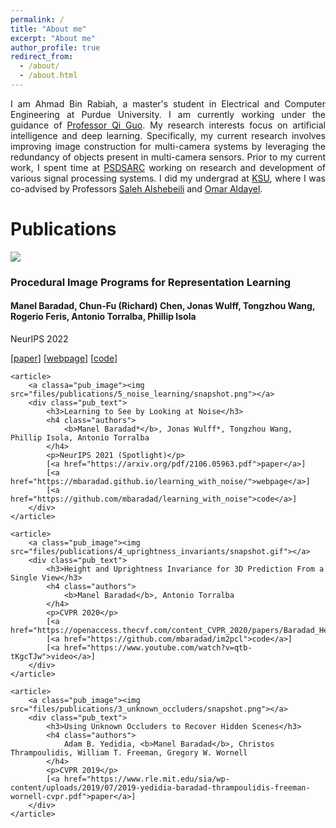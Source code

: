 ```yaml
---
permalink: /
title: "About me"
excerpt: "About me"
author_profile: true
redirect_from: 
  - /about/
  - /about.html
---
```


<div class="intro">
<p align="justify">
I am Ahmad Bin Rabiah, a master's student in Electrical and Computer Engineering at Purdue University. I am currently working under the guidance of <a href="https://www.qiguo.org">Professor Qi Guo</a>. My research interests focus on artificial intelligence and deep learning. Specifically, my current research involves improving image construction for multi-camera systems by leveraging the redundancy of objects present in multi-camera sensors. Prior to my current work, I spent time at <a href="https://www.psdsarc.org.sa/">PSDSARC</a> working on research and development of various signal processing systems. I did my undergrad at <a href="https://ksu.edu.sa">KSU</a>, where I was co-advised by Professors <a href="https://faculty.ksu.edu.sa/en/dsaleh">Saleh Alshebeili</a> and <a href="https://faculty.ksu.edu.sa/en/omaldayel">Omar Aldayel</a>.
</p>
</div>


<!-- 
<div><h1>Publications</h1></div>
<div id="publications">

    <article>
        <a classa="pub_image"><img src="files/publications/6_shaders21k/snapshot.png"></a>
        <div class="pub_text">
            <h3>Procedural Image Programs for Representation Learning</h3>
            <h4 class="authors">
                <b>Manel Baradad</b>, Chun-Fu (Richard) Chen, Jonas Wulff, Tongzhou Wang, Rogerio Feris, Antonio Torralba, Phillip Isola
            </h4>
            <p>NeurIPS 2022</p>
            [<a href="https://arxiv.org/abs/2211.16412">paper</a>]
            [<a href="shaders21k">webpage</a>]
            [<a href="https://github.com/mbaradad/shaders21k">code</a>]
        </div>
    </article>

   -->
  
  
<div><h1>Publications</h1></div>
<div id="publications">
    <article>
        <a classa="pub_image"><img src="files/publications/6_shaders21k/snapshot.png"></a>
        <div class="pub_text">
            <h3>Procedural Image Programs for Representation Learning</h3>
            <h4 class="authors">
                <b>Manel Baradad</b>, Chun-Fu (Richard) Chen, Jonas Wulff, Tongzhou Wang, Rogerio Feris, Antonio Torralba, Phillip Isola
            </h4>
            <p>NeurIPS 2022</p>
            [<a href="https://arxiv.org/abs/2211.16412">paper</a>]
            [<a href="shaders21k">webpage</a>]
            [<a href="https://github.com/mbaradad/shaders21k">code</a>]
        </div>
    </article>

    <article>
        <a classa="pub_image"><img src="files/publications/5_noise_learning/snapshot.png"></a>
        <div class="pub_text">
            <h3>Learning to See by Looking at Noise</h3>
            <h4 class="authors">
                <b>Manel Baradad*</b>, Jonas Wulff*, Tongzhou Wang, Phillip Isola, Antonio Torralba
            </h4>
            <p>NeurIPS 2021 (Spotlight)</p>
            [<a href="https://arxiv.org/pdf/2106.05963.pdf">paper</a>]
            [<a href="https://mbaradad.github.io/learning_with_noise/">webpage</a>]
            [<a href="https://github.com/mbaradad/learning_with_noise">code</a>]
        </div>
    </article>

    <article>
        <a class="pub_image"><img src="files/publications/4_uprightness_invariants/snapshot.gif"></a>
        <div class="pub_text">
            <h3>Height and Uprightness Invariance for 3D Prediction From a Single View</h3>
            <h4 class="authors">
                <b>Manel Baradad</b>, Antonio Torralba
            </h4>
            <p>CVPR 2020</p>
            [<a href="https://openaccess.thecvf.com/content_CVPR_2020/papers/Baradad_Height_and_Uprightness_Invariance_for_3D_Prediction_From_a_Single_CVPR_2020_paper.pdf">paper</a>]
            [<a href="https://github.com/mbaradad/im2pcl">code</a>]
            [<a href="https://www.youtube.com/watch?v=qtb-tKgcTJw">video</a>]
        </div>
    </article>
	
	<article>
		<a class="pub_image"><img src="files/publications/3_unknown_occluders/snapshot.png"></a>
		<div class="pub_text">
			<h3>Using Unknown Occluders to Recover Hidden Scenes</h3>
		    <h4 class="authors"> 
                Adam B. Yedidia, <b>Manel Baradad</b>, Christos Thrampoulidis, William T. Freeman, Gregory W. Wornell
			</h4>
            <p>CVPR 2019</p>
			[<a href="https://www.rle.mit.edu/sia/wp-content/uploads/2019/07/2019-yedidia-baradad-thrampoulidis-freeman-wornell-cvpr.pdf">paper</a>]
		</div>
	</article>
	
<!-- 	<article>
		<a class="pub_image"><img src="files/publications/2_inferring_lightfields/snapshot.png"></a>
		<div class="pub_text">
			<h3>Inferring Light Fields From Shadows</h3>
		    <h4 class="authors"> 
                <b>Manel Baradad</b>, Vickie Ye, Adam B. Yedidia, Fredo Durand, William T. Freeman, Gregory W. Wornell, Antonio Torralba
			</h4>
            <p>CVPR 2018 (Spotlight)</p>
			[<a href="https://openaccess.thecvf.com/content_cvpr_2018/papers/Baradad_Inferring_Light_Fields_CVPR_2018_paper.pdf">paper</a>]
			[<a href="https://github.com/mbaradad/shadow2lightfield">code</a>]
            [<a href="https://www.youtube.com/watch?v=c0BdQN-KZSM">video</a>]
		</div>
	</article>
	
    <article>
		<a class="pub_image"><img src="files/publications/1_rsis/snapshot.png" alt=""></a>
		<div class="pub_text">
			<h3>Recurrent Neural Networks for Semantic Instance Segmentation</h3>
		    <h4 class="authors"> 
                Amaia Salvador, Miriam Bellver, Victor Campos, <b>Manel Baradad</b>, Ferran Marques, Jordi Torres, Xavier Giro-i-Nieto
			</h4>
            <p>CVPR 2018 DeepVision Workshop</p>
			[<a href="https://arxiv.org/abs/1712.00617">paper</a>]
			[<a href="https://imatge-upc.github.io/rsis/">www</a>]
			[<a href="https://github.com/imatge-upc/rsis">code</a>]
		</div>
	</article>
	
    <article>
		<a class="pub_image"><img src="files/publications/0_chronic_disease/snapshot.png" alt=""></a>
		<div class="pub_text">
			<h3>Characterizing chronic disease and polymedication prescription patterns from electronic health records</h3>
		    <h4 class="authors"> 
                Martí Zamora, <b>Manel Baradad</b>, Ester Amado, Silvia Cordomí, Esther Limón, Juliana Ribera, Marta Arias and Ricard Gavaldà
			</h4>
            <p>DSAA 2015</p>
			[<a href="https://ieeexplore.ieee.org/document/7344870">paper</a>]
		</div>
	</article>
	
</div> -->



  
  
  

<!-- A data-driven personal website
======
Like many other Jekyll-based GitHub Pages templates, academicpages makes you separate the website's content from its form. The content & metadata of your website are in structured markdown files, while various other files constitute the theme, specifying how to transform that content & metadata into HTML pages. You keep these various markdown (.md), YAML (.yml), HTML, and CSS files in a public GitHub repository. Each time you commit and push an update to the repository, the [GitHub pages](https://pages.github.com/) service creates static HTML pages based on these files, which are hosted on GitHub's servers free of charge.

Many of the features of dynamic content management systems (like Wordpress) can be achieved in this fashion, using a fraction of the computational resources and with far less vulnerability to hacking and DDoSing. You can also modify the theme to your heart's content without touching the content of your site. If you get to a point where you've broken something in Jekyll/HTML/CSS beyond repair, your markdown files describing your talks, publications, etc. are safe. You can rollback the changes or even delete the repository and start over -- just be sure to save the markdown files! Finally, you can also write scripts that process the structured data on the site, such as [this one](https://github.com/academicpages/academicpages.github.io/blob/master/talkmap.ipynb) that analyzes metadata in pages about talks to display [a map of every location you've given a talk](https://academicpages.github.io/talkmap.html).

Getting started
======
1. Register a GitHub account if you don't have one and confirm your e-mail (required!)
1. Fork [this repository](https://github.com/academicpages/academicpages.github.io) by clicking the "fork" button in the top right. 
1. Go to the repository's settings (rightmost item in the tabs that start with "Code", should be below "Unwatch"). Rename the repository "[your GitHub username].github.io", which will also be your website's URL.
1. Set site-wide configuration and create content & metadata (see below -- also see [this set of diffs](http://archive.is/3TPas) showing what files were changed to set up [an example site](https://getorg-testacct.github.io) for a user with the username "getorg-testacct")
1. Upload any files (like PDFs, .zip files, etc.) to the files/ directory. They will appear at https://[your GitHub username].github.io/files/example.pdf.  
1. Check status by going to the repository settings, in the "GitHub pages" section

Site-wide configuration
------
The main configuration file for the site is in the base directory in [_config.yml](https://github.com/academicpages/academicpages.github.io/blob/master/_config.yml), which defines the content in the sidebars and other site-wide features. You will need to replace the default variables with ones about yourself and your site's github repository. The configuration file for the top menu is in [_data/navigation.yml](https://github.com/academicpages/academicpages.github.io/blob/master/_data/navigation.yml). For example, if you don't have a portfolio or blog posts, you can remove those items from that navigation.yml file to remove them from the header. 

Create content & metadata
------
For site content, there is one markdown file for each type of content, which are stored in directories like _publications, _talks, _posts, _teaching, or _pages. For example, each talk is a markdown file in the [_talks directory](https://github.com/academicpages/academicpages.github.io/tree/master/_talks). At the top of each markdown file is structured data in YAML about the talk, which the theme will parse to do lots of cool stuff. The same structured data about a talk is used to generate the list of talks on the [Talks page](https://academicpages.github.io/talks), each [individual page](https://academicpages.github.io/talks/2012-03-01-talk-1) for specific talks, the talks section for the [CV page](https://academicpages.github.io/cv), and the [map of places you've given a talk](https://academicpages.github.io/talkmap.html) (if you run this [python file](https://github.com/academicpages/academicpages.github.io/blob/master/talkmap.py) or [Jupyter notebook](https://github.com/academicpages/academicpages.github.io/blob/master/talkmap.ipynb), which creates the HTML for the map based on the contents of the _talks directory).

**Markdown generator**

I have also created [a set of Jupyter notebooks](https://github.com/academicpages/academicpages.github.io/tree/master/markdown_generator
) that converts a CSV containing structured data about talks or presentations into individual markdown files that will be properly formatted for the academicpages template. The sample CSVs in that directory are the ones I used to create my own personal website at stuartgeiger.com. My usual workflow is that I keep a spreadsheet of my publications and talks, then run the code in these notebooks to generate the markdown files, then commit and push them to the GitHub repository.

How to edit your site's GitHub repository
------
Many people use a git client to create files on their local computer and then push them to GitHub's servers. If you are not familiar with git, you can directly edit these configuration and markdown files directly in the github.com interface. Navigate to a file (like [this one](https://github.com/academicpages/academicpages.github.io/blob/master/_talks/2012-03-01-talk-1.md) and click the pencil icon in the top right of the content preview (to the right of the "Raw | Blame | History" buttons). You can delete a file by clicking the trashcan icon to the right of the pencil icon. You can also create new files or upload files by navigating to a directory and clicking the "Create new file" or "Upload files" buttons. 

Example: editing a markdown file for a talk
![Editing a markdown file for a talk](/images/editing-talk.png)

For more info
------
More info about configuring academicpages can be found in [the guide](https://academicpages.github.io/markdown/). The [guides for the Minimal Mistakes theme](https://mmistakes.github.io/minimal-mistakes/docs/configuration/) (which this theme was forked from) might also be helpful. -->
